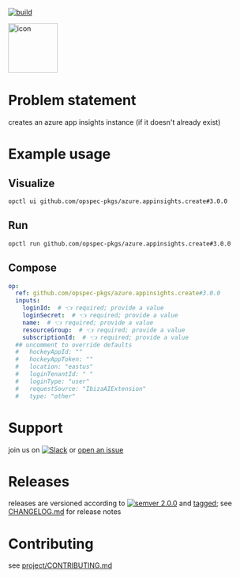 [![build](https://github.com/opspec-pkgs/azure.appinsights.create/actions/workflows/build.yml/badge.svg)](https://github.com/opspec-pkgs/azure.appinsights.create/actions/workflows/build.yml)


<img src="icon.svg" alt="icon" height="100px">

# Problem statement

creates an azure app insights instance (if it doesn't already exist)

# Example usage

## Visualize

```shell
opctl ui github.com/opspec-pkgs/azure.appinsights.create#3.0.0
```

## Run

```
opctl run github.com/opspec-pkgs/azure.appinsights.create#3.0.0
```

## Compose

```yaml
op:
  ref: github.com/opspec-pkgs/azure.appinsights.create#3.0.0
  inputs:
    loginId:  # 👈 required; provide a value
    loginSecret:  # 👈 required; provide a value
    name:  # 👈 required; provide a value
    resourceGroup:  # 👈 required; provide a value
    subscriptionId:  # 👈 required; provide a value
  ## uncomment to override defaults
  #   hockeyAppId: ""
  #   hockeyAppToken: ""
  #   location: "eastus"
  #   loginTenantId: " "
  #   loginType: "user"
  #   requestSource: "IbizaAIExtension"
  #   type: "other"
```

# Support

join us on
[![Slack](https://img.shields.io/badge/slack-opctl-E01563.svg)](https://join.slack.com/t/opctl/shared_invite/zt-51zodvjn-Ul_UXfkhqYLWZPQTvNPp5w)
or
[open an issue](https://github.com/opspec-pkgs/azure.appinsights.create/issues)

# Releases

releases are versioned according to
[![semver 2.0.0](https://img.shields.io/badge/semver-2.0.0-brightgreen.svg)](http://semver.org/spec/v2.0.0.html)
and [tagged](https://git-scm.com/book/en/v2/Git-Basics-Tagging); see
[CHANGELOG.md](CHANGELOG.md) for release notes

# Contributing

see
[project/CONTRIBUTING.md](https://github.com/opspec-pkgs/project/blob/main/CONTRIBUTING.md)
